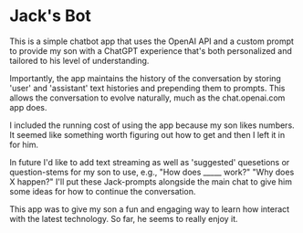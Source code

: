 # Jack's Bot

This is a simple chatbot app that uses the OpenAI API and a custom prompt to provide my son with a ChatGPT experience that's both personalized and tailored to his level of understanding. 

Importantly, the app maintains the history of the conversation by storing 'user' and 'assistant' text histories and prepending them to prompts. This allows the conversation to evolve naturally, much as the chat.openai.com app does. 

I included the running cost of using the app because my son likes numbers. It seemed like something worth figuring out how to get and then I left it in for him.

In future I'd like to add text streaming as well as 'suggested' quesetions or question-stems for my son to use, e.g., "How does _____ work?" "Why does X happen?" I'll put these Jack-prompts alongside the main chat to give him some ideas for how to continue the conversation.

This app was to give my son a fun and engaging way to learn how interact with the latest technology. So far, he seems to really enjoy it.
